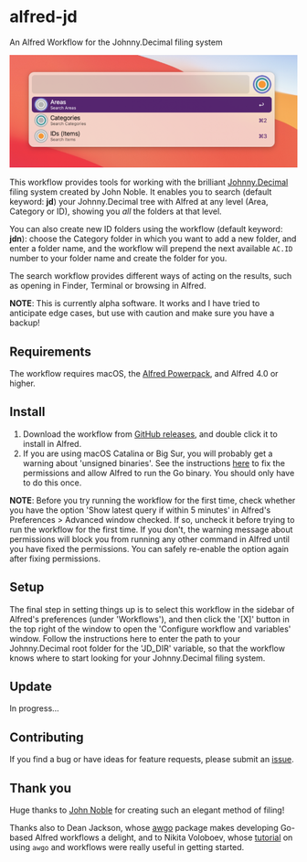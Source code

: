 # alfred-jd
An Alfred Workflow for the Johnny.Decimal filing system

![Screenshot of options](./screenshots/screenshot_alfred-jd_options.png)

This workflow provides tools for working with the brilliant [Johnny.Decimal](https://johnnydecimal.com) filing system created by John Noble. It enables you to search (default keyword: **jd**) your Johnny.Decimal tree with Alfred at any level (Area, Category or ID), showing you *all* the folders at that level.

You can also create new ID folders using the workflow (default keyword: **jdn**): choose the Category folder in which you want to add a new folder, and enter a folder name, and the workflow will prepend the next available `AC.ID` number to your folder name and create the folder for you.

The search workflow provides different ways of acting on the results, such as opening in Finder, Terminal or browsing in Alfred.

**NOTE**: This is currently alpha software. It works and I have tried to anticipate edge cases, but use with caution and make sure you have a backup!

## Requirements

The workflow requires macOS, the [Alfred Powerpack](https://www.alfredapp.com/powerpack/), and Alfred 4.0 or higher.

## Install

1. Download the workflow from [GitHub releases](../../releases/latest), and double click it to install in Alfred.
2. If you are using macOS Catalina or Big Sur, you will probably get a warning about 'unsigned binaries'. See the instructions [here](https://github.com/deanishe/awgo/wiki/Catalina) to fix the permissions and allow Alfred to run the Go binary. You should only have to do this once.

**NOTE**: Before you try running the workflow for the first time, check whether you have the option 'Show latest query if within 5 minutes' in Alfred's Preferences > Advanced window checked. If so, uncheck it before trying to run the workflow for the first time. If you don't, the warning message about permissions will block you from running any other command in Alfred until you have fixed the permissions. You can safely re-enable the option again after fixing permissions.

## Setup

The final step in setting things up is to select this workflow in the sidebar of Alfred's preferences (under 'Workflows'), and then click the '[X]' button in the top right of the window to open the 'Configure workflow and variables' window. Follow the instructions here to enter the path to your Johnny.Decimal root folder for the 'JD_DIR' variable, so that the workflow knows where to start looking for your Johnny.Decimal filing system.

## Update

In progress...

## Contributing

If you find a bug or have ideas for feature requests, please submit an [issue](../../issues/).

## Thank you

Huge thanks to [John Noble](https://johnnydecimal.com/) for creating such an elegant method of filing!

Thanks also to Dean Jackson, whose [awgo](https://github.com/deanishe/awgo) package makes developing Go-based Alfred workflows a delight, and to Nikita Voloboev, whose [tutorial](https://medium.com/@nikitavoloboev/writing-alfred-workflows-in-go-2a44f62dc432) on using `awgo` and workflows were really useful in getting started.


